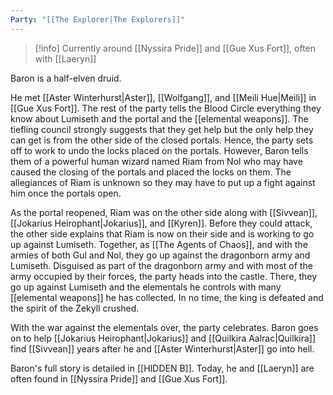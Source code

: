 ```yaml
---
Party: "[[The Explorer|The Explorers]]"
---
```

> [!info]
> Currently around [[Nyssira Pride]] and [[Gue Xus Fort]], often with [[Laeryn]]

Baron is a half-elven druid. 

He met [[Aster Winterhurst|Aster]], [[Wolfgang]], and [[Meili Hue|Meili]] in [[Gue Xus Fort]]. The rest of the party tells the Blood Circle everything they know about Lumiseth and the portal and the [[elemental weapons]]. The tiefling council strongly suggests that they get help but the only help they can get is from the other side of the closed portals. Hence, the party sets off to work to undo the locks placed on the portals. However, Baron tells them of a powerful human wizard named Riam from Nol who may have caused the closing of the portals and placed the locks on them. The allegiances of Riam is unknown so they may have to put up a fight against him once the portals open. 

As the portal reopened, Riam was on the other side along with [[Sivvean]], [[Jokarius Heirophant|Jokarius]], and [[Kyren]]. Before they could attack, the other side explains that Riam is now on their side and is working to go up against Lumiseth. Together, as [[The Agents of Chaos]], and with the armies of both Gul and Nol, they go up against the dragonborn army and Lumiseth. Disguised as part of the dragonborn army and with most of the army occupied by their forces, the party heads into the castle. There, they go up against Lumiseth and the elementals he controls with many [[elemental weapons]] he has collected. In no time, the king is defeated and the spirit of the Zekyll crushed.

With the war against the elementals over, the party celebrates. Baron goes on to help [[Jokarius Heirophant|Jokarius]] and [[Quilkira Aalrac|Quilkira]] find [[Sivvean]] years after he and [[Aster Winterhurst|Aster]] go into hell.

Baron's full story is detailed in [[HIDDEN B]]. Today, he and [[Laeryn]] are often found in [[Nyssira Pride]] and [[Gue Xus Fort]].